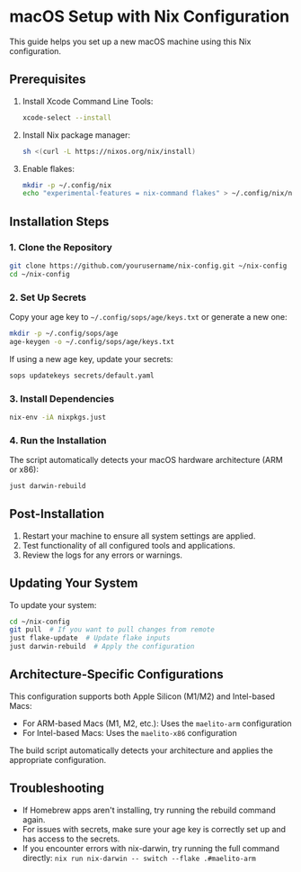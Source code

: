 # macOS Setup with Nix Configuration

This guide helps you set up a new macOS machine using this Nix configuration.

## Prerequisites

1. Install Xcode Command Line Tools:
   ```bash
   xcode-select --install
   ```

2. Install Nix package manager:
   ```bash
   sh <(curl -L https://nixos.org/nix/install)
   ```

3. Enable flakes:
   ```bash
   mkdir -p ~/.config/nix
   echo "experimental-features = nix-command flakes" > ~/.config/nix/nix.conf
   ```

## Installation Steps

### 1. Clone the Repository

```bash
git clone https://github.com/yourusername/nix-config.git ~/nix-config
cd ~/nix-config
```

### 2. Set Up Secrets

Copy your age key to `~/.config/sops/age/keys.txt` or generate a new one:

```bash
mkdir -p ~/.config/sops/age
age-keygen -o ~/.config/sops/age/keys.txt
```

If using a new age key, update your secrets:

```bash
sops updatekeys secrets/default.yaml
```

### 3. Install Dependencies

```bash
nix-env -iA nixpkgs.just
```

### 4. Run the Installation

The script automatically detects your macOS hardware architecture (ARM or x86):

```bash
just darwin-rebuild
```

## Post-Installation

1. Restart your machine to ensure all system settings are applied.
2. Test functionality of all configured tools and applications.
3. Review the logs for any errors or warnings.

## Updating Your System

To update your system:

```bash
cd ~/nix-config
git pull  # If you want to pull changes from remote
just flake-update  # Update flake inputs
just darwin-rebuild  # Apply the configuration
```

## Architecture-Specific Configurations

This configuration supports both Apple Silicon (M1/M2) and Intel-based Macs:

- For ARM-based Macs (M1, M2, etc.): Uses the `maelito-arm` configuration
- For Intel-based Macs: Uses the `maelito-x86` configuration

The build script automatically detects your architecture and applies the appropriate configuration.

## Troubleshooting

- If Homebrew apps aren't installing, try running the rebuild command again.
- For issues with secrets, make sure your age key is correctly set up and has access to the secrets.
- If you encounter errors with nix-darwin, try running the full command directly: `nix run nix-darwin -- switch --flake .#maelito-arm`